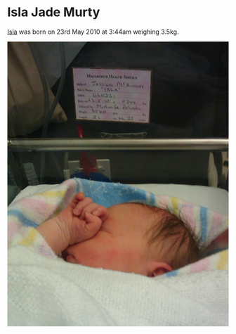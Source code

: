# Isla Jade Murty

[Isla](/isla) was born on 23rd May 2010 at 3:44am weighing 3.5kg.

![Isla Jade Murty](/images/brendan/isla-jade-murty.jpg)
